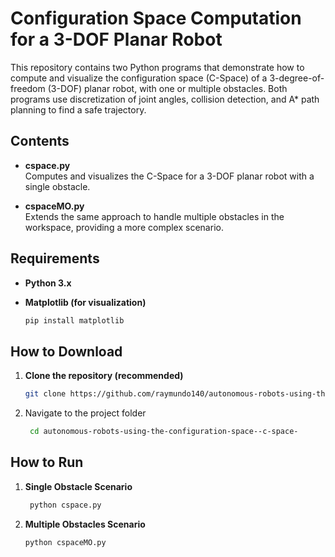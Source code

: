 # Configuration Space Computation for a 3-DOF Planar Robot

This repository contains two Python programs that demonstrate how to compute and visualize the configuration space (C-Space) of a 3-degree-of-freedom (3-DOF) planar robot, with one or multiple obstacles. Both programs use discretization of joint angles, collision detection, and A* path planning to find a safe trajectory.

## Contents

- **cspace.py**  
  Computes and visualizes the C-Space for a 3-DOF planar robot with a single obstacle.  

- **cspaceMO.py**  
  Extends the same approach to handle multiple obstacles in the workspace, providing a more complex scenario.

## Requirements
- **Python 3.x**
- **Matplotlib (for visualization)**

   ```bash
  pip install matplotlib
   ```


## How to Download

1. **Clone the repository (recommended)**  
   ```bash
   git clone https://github.com/raymundo140/autonomous-robots-using-the-configuration-space--c-space-.git
   ```

2. Navigate to the project folder
   ```bash
    cd autonomous-robots-using-the-configuration-space--c-space-
   ```
   
## How to Run

1. **Single Obstacle Scenario**
   ```bash
    python cspace.py
   ```


2. **Multiple Obstacles Scenario**

   ```bash
   python cspaceMO.py
   ```

   
